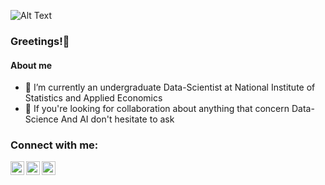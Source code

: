 ![Alt Text](https://media.giphy.com/media/RgbSYPGEB4FzkiTfXa/giphy.gif)
### Greetings!👋
#### About me
- 🌱 I’m currently an undergraduate Data-Scientist at National Institute of Statistics and Applied Economics
- 👯 If you're looking for collaboration about anything that concern Data-Science And AI don't hesitate to ask
<!--
**P0S1TRON/P0S1TRON** is a ✨ _special_ ✨ repository because its `README.md` (this file) appears on your GitHub profile.

Here are some ideas to get you started:

- 🔭 I’m currently working on ...
- 🌱 I’m currently learning Data-Science at National Institute of Statistics and Applied Economics
- 👯 I’m looking to collaborate on ...
- 🤔 I’m looking for help with ...
- 💬 Ask me about ...
- 📫 How to reach me: https://www.linkedin.com/in/ayoub-el-hadine-4abb62197/
- 😄 Pronouns: ...
- ⚡ Fun fact: ...
-->

### Connect with me:

[<img align="left" alt="P0S1TR0N | LinkedIn" width="22px" src="https://cdn.jsdelivr.net/npm/simple-icons@v3/icons/linkedin.svg" />][linkedin]
[<img align="left" alt="P0S1TR0N | LinkedIn" width="22px" src="https://cdn.jsdelivr.net/npm/simple-icons@v3/icons/medium.svg" />][medium]
[<img align="left" alt="P0S1TR0N | LinkedIn" width="22px" src="https://cdn.jsdelivr.net/npm/simple-icons@v3/icons/twitter.svg" />][twitter]

[linkedin]:https://www.linkedin.com/in/ayoubelhadine/
[medium]:https://medium.com/@ayoubelhadine
[twitter]:https://twitter.com/AyoubHadine
